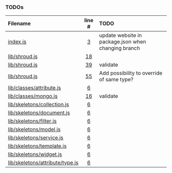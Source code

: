 ### TODOs
| Filename | line # | TODO
|:------|:------:|:------
|[index.js](https://github.com/ShroudComputing/shroud/tree/sandbox/index.js)|[3](https://github.com/ShroudComputing/shroud/tree/sandbox/index.js#L3)|update website in package.json when changing branch
|[lib/shroud.js](https://github.com/ShroudComputing/shroud/tree/sandbox/lib/shroud.js)|[18](https://github.com/ShroudComputing/shroud/tree/sandbox/lib/shroud.js#L18)
|[lib/shroud.js](https://github.com/ShroudComputing/shroud/tree/sandbox/lib/shroud.js)|[39](https://github.com/ShroudComputing/shroud/tree/sandbox/lib/shroud.js#L39)|validate
|[lib/shroud.js](https://github.com/ShroudComputing/shroud/tree/sandbox/lib/shroud.js)|[55](https://github.com/ShroudComputing/shroud/tree/sandbox/lib/shroud.js#L55)|Add possibility to override of same type?
|[lib/classes/attribute.js](https://github.com/ShroudComputing/shroud/tree/sandbox/lib/classes/attribute.js)|[6](https://github.com/ShroudComputing/shroud/tree/sandbox/lib/classes/attribute.js#L6)
|[lib/classes/mongo.js](https://github.com/ShroudComputing/shroud/tree/sandbox/lib/classes/mongo.js)|[16](https://github.com/ShroudComputing/shroud/tree/sandbox/lib/classes/mongo.js#L16)|validate
|[lib/skeletons/collection.js](https://github.com/ShroudComputing/shroud/tree/sandbox/lib/skeletons/collection.js)|[6](https://github.com/ShroudComputing/shroud/tree/sandbox/lib/skeletons/collection.js#L6)
|[lib/skeletons/document.js](https://github.com/ShroudComputing/shroud/tree/sandbox/lib/skeletons/document.js)|[6](https://github.com/ShroudComputing/shroud/tree/sandbox/lib/skeletons/document.js#L6)
|[lib/skeletons/filter.js](https://github.com/ShroudComputing/shroud/tree/sandbox/lib/skeletons/filter.js)|[6](https://github.com/ShroudComputing/shroud/tree/sandbox/lib/skeletons/filter.js#L6)
|[lib/skeletons/model.js](https://github.com/ShroudComputing/shroud/tree/sandbox/lib/skeletons/model.js)|[6](https://github.com/ShroudComputing/shroud/tree/sandbox/lib/skeletons/model.js#L6)
|[lib/skeletons/service.js](https://github.com/ShroudComputing/shroud/tree/sandbox/lib/skeletons/service.js)|[6](https://github.com/ShroudComputing/shroud/tree/sandbox/lib/skeletons/service.js#L6)
|[lib/skeletons/template.js](https://github.com/ShroudComputing/shroud/tree/sandbox/lib/skeletons/template.js)|[6](https://github.com/ShroudComputing/shroud/tree/sandbox/lib/skeletons/template.js#L6)
|[lib/skeletons/widget.js](https://github.com/ShroudComputing/shroud/tree/sandbox/lib/skeletons/widget.js)|[6](https://github.com/ShroudComputing/shroud/tree/sandbox/lib/skeletons/widget.js#L6)
|[lib/skeletons/attribute/type.js](https://github.com/ShroudComputing/shroud/tree/sandbox/lib/skeletons/attribute/type.js)|[6](https://github.com/ShroudComputing/shroud/tree/sandbox/lib/skeletons/attribute/type.js#L6)